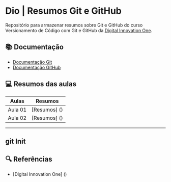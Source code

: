 
# Dio | Resumos Git e GitHub

Repositório para armazenar resumos sobre Git e GitHub do curso Versionamento de Código com Git e GitHub da [Digital Innovation One](https://www.dio.me/).

## 📚 Documentação
- [Documentação Git](https://git-scm.com/doc)
- [Documentação GitHub](https://docs.github.com/)

## 💻 Resumos das aulas 

| Aulas | Resumos |
|-------|---------|
| Aula 01 | [Resumos] () |
| Aula 02 | [Resumos] () |

---
git Init 
---

## 🔍 Referências 
- [Digital Innovation One] ()
